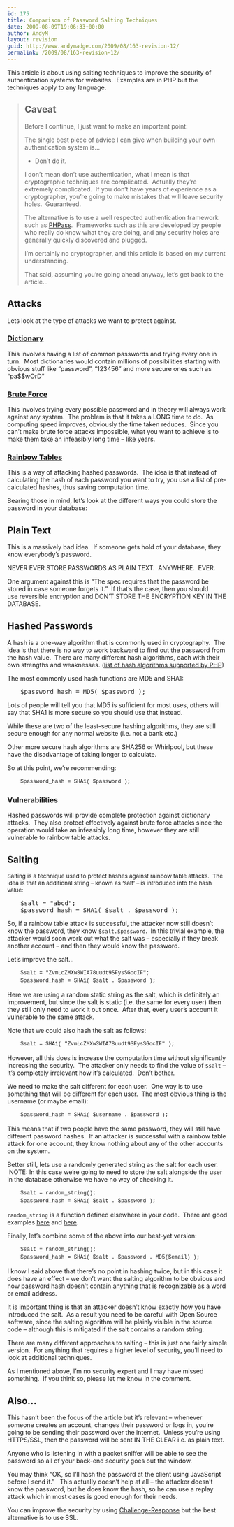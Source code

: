 ```yaml
---
id: 175
title: Comparison of Password Salting Techniques
date: 2009-08-09T19:06:33+00:00
author: AndyM
layout: revision
guid: http://www.andymadge.com/2009/08/163-revision-12/
permalink: /2009/08/163-revision-12/
---
```

This article is about using salting techniques to improve the security of authentication systems for websites.  Examples are in PHP but the techniques apply to any language.

> ## Caveat
> 
> Before I continue, I just want to make an important point:
> 
> The single best piece of advice I can give when building your own authentication system is&#8230;
> 
>   * Don&#8217;t do it.
> 
> I don&#8217;t mean don&#8217;t use authentication, what I mean is that cryptographic techniques are complicated.  Actually they&#8217;re extremely complicated.  If you don&#8217;t have years of experience as a cryptographer, you&#8217;re going to make mistakes that will leave security holes.  Guaranteed.
> 
> The alternative is to use a well respected authentication framework such as [PHPass](http://www.openwall.com/phpass/).  Frameworks such as this are developed by people who really do know what they are doing, and any security holes are generally quickly discovered and plugged.
> 
> I&#8217;m certainly no cryptographer, and this article is based on my current understanding.
> 
> That said, assuming you&#8217;re going ahead anyway, let&#8217;s get back to the article&#8230;

## Attacks

Lets look at the type of attacks we want to protect against.

### [Dictionary](http://en.wikipedia.org/wiki/Dictionary_attack)

This involves having a list of common passwords and trying every one in turn.  Most dictionaries would contain millions of possibilities starting with obvious stuff like &#8220;password&#8221;, &#8220;123456&#8221; and more secure ones such as &#8220;pa$$wOrD&#8221;

### [Brute Force](http://en.wikipedia.org/wiki/Brute_force_attack)

This involves trying every possible password and in theory will always work against any system.  The problem is that it takes a LONG time to do.  As computing speed improves, obviously the time taken reduces.  Since you can&#8217;t make brute force attacks impossible, what you want to achieve is to make them take an infeasibly long time &#8211; like years.

### [Rainbow Tables](http://en.wikipedia.org/wiki/Rainbow_table)

This is a way of attacking hashed passwords.  The idea is that instead of calculating the hash of each password you want to try, you use a list of pre-calculated hashes, thus saving computation time.

Bearing those in mind, let&#8217;s look at the different ways you could store the password in your database:

<h2 style="font-size: 1.5em;">
  Plain Text
</h2>

This is a massively bad idea.  If someone gets hold of your database, they know everybody&#8217;s password.

NEVER EVER STORE PASSWORDS AS PLAIN TEXT.  ANYWHERE.  EVER.

One argument against this is &#8220;The spec requires that the password be stored in case someone forgets it.&#8221;  If that&#8217;s the case, then you should use reversible encryption and DON&#8217;T STORE THE ENCRYPTION KEY IN THE DATABASE.

## Hashed Passwords

A hash is a one-way algorithm that is commonly used in cryptography.  The idea is that there is no way to work backward to find out the password from the hash value.  There are many different hash algorithms, each with their own strengths and weaknesses. ([list of hash algorithms supported by PHP](http://uk3.php.net/manual/en/function.hash-algos.php))

The most commonly used hash functions are MD5 and SHA1:

<pre style="padding-left: 30px; ">$password_hash = MD5( $password );</pre>

Lots of people will tell you that MD5 is sufficient for most uses, others will say that SHA1 is more secure so you should use that instead.

While these are two of the least-secure hashing algorithms, they are still secure enough for any normal website (i.e. not a bank etc.)

Other more secure hash algorithms are SHA256 or Whirlpool, but these have the disadvantage of taking longer to calculate.

So at this point, we&#8217;re recommending:

<pre style="font: normal normal normal 12px/18px Consolas, Monaco, 'Courier New', Courier, monospace; padding-left: 30px;">$password_hash = SHA1( $password );</pre>

### Vulnerabilities

Hashed passwords will provide complete protection against dictionary attacks.  They also protect effectively against brute force attacks since the operation would take an infeasibly long time, however they are still vulnerable to rainbow table attacks.

## Salting

<span style="font-weight: normal; font-size: 13px; ">Salting is a technique used to protect hashes against rainbow table attacks.  The idea is that an additional string &#8211; known as &#8216;salt&#8217; &#8211; is introduced into the hash value:</span>

<pre style="padding-left: 30px; ">$salt = "abcd";
$password_hash = SHA1( $salt . $password );</pre>

So, if a rainbow table attack is successful, the attacker now still doesn&#8217;t know the password, they know `$salt.$password`.  In this trivial example, the attacker would soon work out what the salt was &#8211; especially if they break another account &#8211; and then they would know the password.

Let&#8217;s improve the salt&#8230;

<pre style="font: normal normal normal 12px/18px Consolas, Monaco, 'Courier New', Courier, monospace; padding-left: 30px;">$salt = "<span style="font-family: 'courier new';">ZvmLcZMXw3WIA78uudt9SFysSGocIF</span>";
$password_hash = SHA1( $salt . $password );</pre>

Here we are using a random static string as the salt, which is definitely an improvement, but since the salt is static (i.e. the same for every user) then they still only need to work it out once.  After that, every user&#8217;s account it vulnerable to the same attack.

Note that we could also hash the salt as follows:

<pre style="font: normal normal normal 12px/18px Consolas, Monaco, 'Courier New', Courier, monospace; padding-left: 30px;">$salt = SHA1( "<span style="font-family: 'courier new';">ZvmLcZMXw3WIA78uudt9SFysSGocIF</span>" );</pre>

However, all this does is increase the computation time without significantly increasing the security.  The attacker only needs to find the value of `$salt` &#8211; it&#8217;s completely irrelevant how it&#8217;s calculated.  Don&#8217;t bother.

We need to make the salt different for each user.  One way is to use something that will be different for each user.  The most obvious thing is the username (or maybe email):

<pre style="font: normal normal normal 12px/18px Consolas, Monaco, 'Courier New', Courier, monospace; padding-left: 30px;">$password_hash = SHA1( $username . $password );</pre>

This means that if two people have the same password, they will still have different password hashes.  If an attacker is successful with a rainbow table attack for one account, they know nothing about any of the other accounts on the system.

Better still, lets use a randomly generated string as the salt for each user.  NOTE: In this case we&#8217;re going to need to store the salt alongside the user in the database otherwise we have no way of checking it.

<pre style="font: normal normal normal 12px/18px Consolas, Monaco, 'Courier New', Courier, monospace; padding-left: 30px;">$salt = random_string();
$password_hash = SHA1( $salt . $password );</pre>

`random_string` is a function defined elsewhere in your code.  There are good examples [here](http://stackoverflow.com/questions/48124/generating-pseudorandom-alpha-numeric-strings) and [here](http://911-need-code-help.blogspot.com/2009/06/generate-random-strings-using-php.html).

Finally, let&#8217;s combine some of the above into our best-yet version:

<pre style="font: normal normal normal 12px/18px Consolas, Monaco, 'Courier New', Courier, monospace; padding-left: 30px;">$salt = random_string();
$password_hash = SHA1( $salt . $password . MD5($email) );</pre>

I know I said above that there&#8217;s no point in hashing twice, but in this case it does have an effect &#8211; we don&#8217;t want the salting algorithm to be obvious and now password hash doesn&#8217;t contain anything that is recognizable as a word or email address.

It is important thing is that an attacker doesn&#8217;t know exactly how you have introduced the salt.  As a result you need to be careful with Open Source software, since the salting algorithm will be plainly visible in the source code &#8211; although this is mitigated if the salt contains a random string.

There are many different approaches to salting &#8211; this is just one fairly simple version.  For anything that requires a higher level of security, you&#8217;ll need to look at additional techniques.

As I mentioned above, I&#8217;m no security expert and I may have missed something.  If you think so, please let me know in the comment.

## Also&#8230;

This hasn&#8217;t been the focus of the article but it&#8217;s relevant &#8211; whenever someone creates an account, changes their password or logs in, you&#8217;re going to be sending their password over the internet.  Unless you&#8217;re using HTTPS/SSL, then the password will be sent IN THE CLEAR i.e. as plain text.

Anyone who is listening in with a packet sniffer will be able to see the password so all of your back-end security goes out the window.

You may think &#8220;OK, so I&#8217;ll hash the password at the client using JavaScript before I send it.&#8221;   This actually doesn&#8217;t help at all &#8211; the attacker doesn&#8217;t know the password, but he does know the hash, so he can use a replay attack which in most cases is good enough for their needs.

You can improve the security by using [Challenge-Response](http://en.wikipedia.org/wiki/Challenge_response) but the best alternative is to use SSL.